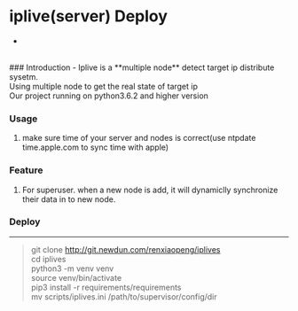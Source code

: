 # iplive(server) Deploy 
-
<br>
### Introduction
-
Iplive is a **multiple node** detect target ip distribute sysetm.<br>
Using multiple node to get the real state of target ip<br>
Our project running on python3.6.2 and higher version



### Usage
1. make sure time of your server and nodes is correct(use ntpdate time.apple.com to sync time with apple)


### Feature
1. For superuser. when a new node is add, it will dynamiclly synchronize their data in	to new node. 


### Deploy
---
> git clone http://git.newdun.com/renxiaopeng/iplives<br>
> cd iplives <br>
> python3 -m venv venv <br>
> source venv/bin/activate <br>
> pip3 install -r requirements/requirements <br>
> mv scripts/iplives.ini /path/to/supervisor/config/dir<br>
> 
